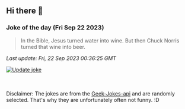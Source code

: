 ## Hi there 👋

### Joke of the day (Fri Sep 22 2023)
<!-- joke -->
>In the Bible, Jesus turned water into wine. But then Chuck Norris turned that wine into beer.
<!-- /joke -->

*Last update: Fri, 22 Sep 2023 00:36:25 GMT*

[![Update joke](https://github.com/nclskfm/nclskfm/actions/workflows/joke.yml/badge.svg)](https://github.com/nclskfm/nclskfm/actions/workflows/joke.yml)

<br><br>
Disclaimer: The jokes are from the [Geek-Jokes-api](https://github.com/sameerkumar18/geek-joke-api) and are randomly selected. That's why they are unfortunately often not funny. :D
